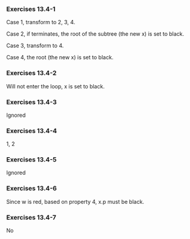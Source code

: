 ### Exercises 13.4-1
Case 1, transform to 2, 3, 4.

Case 2, if terminates, the root of the subtree (the new x) is set to black.

Case 3, transform to 4.

Case 4, the root (the new x) is set to black.

### Exercises 13.4-2
Will not enter the loop, x is set to black.

### Exercises 13.4-3
Ignored

### Exercises 13.4-4
1, 2

### Exercises 13.4-5
Ignored

### Exercises 13.4-6
Since w is red, based on property 4, x.p must be black.

### Exercises 13.4-7
No
